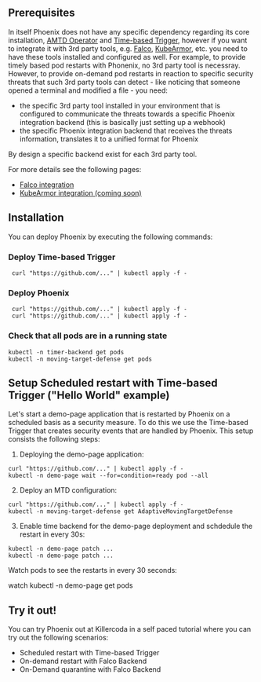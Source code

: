 ## Prerequisites

In itself Phoenix does not have any specific dependency regarding its core installation, [AMTD Operator](/docs/concepts/...) and [Time-based Trigger](/docs/concepts/...), however if you want to integrate it with 3rd party tools, e.g. [Falco](https://falco.org/), [KubeArmor](https://kubearmor.io/), etc. you need to have these tools installed and configured as well.
For example, to provide timely based pod restarts with Phonenix, no 3rd party tool is necessray. However, to provide on-demand pod restarts in reaction to specific security threats that such 3rd party tools can detect - like noticing that someone opened a terminal and modified a file - you need:
* the specific 3rd party tool installed in your environment that is configured to communicate the threats towards a specific Phoenix integration backend (this is basically just setting up a webhook)
* the specific Phoenix integration backend that receives the threats information, translates it to a unified format for Phoenix

By design a specific backend exist for each 3rd party tool.

For more details see the following pages:

* [Falco integration](/docs/concepts/integration/falco)
* [KubeArmor integration (coming soon)](/docs/concepts/integration/kubearmor)

## Installation

You can deploy Phoenix by executing the following commands:

### Deploy Time-based Trigger 
```
 curl "https://github.com/..." | kubectl apply -f -
```

### Deploy Phoenix
```
 curl "https://github.com/..." | kubectl apply -f -
 curl "https://github.com/..." | kubectl apply -f -
```

### Check that all pods are in a running state
```
kubectl -n timer-backend get pods
kubectl -n moving-target-defense get pods
```

## Setup Scheduled restart with Time-based Trigger ("Hello World" example)

Let's start a demo-page application that is restarted by Phoenix on a scheduled basis as a security measure. To do this we use the Time-based Trigger that creates security events that are handled by Phoenix. This setup consists the following steps:

1. Deploying the demo-page application:

```
curl "https://github.com/..." | kubectl apply -f -
kubectl -n demo-page wait --for=condition=ready pod --all
```

2. Deploy an MTD configuration:

```
curl "https://github.com/..." | kubectl apply -f -
kubectl -n moving-target-defense get AdaptiveMovingTargetDefense
```

3. Enable time backend for the demo-page deployment and schdedule the restart in every 30s:

```
kubectl -n demo-page patch ...
kubectl -n demo-page patch ...
```

Watch pods to see the restarts in every 30 seconds:

watch kubectl -n demo-page get pods

## Try it out!

You can try Phoenix out at Killercoda in a self paced tutorial where you can try out the following scenarios:
* Scheduled restart with Time-based Trigger
* On-demand restart with Falco Backend
* On-Demand quarantine with Falco Backend
